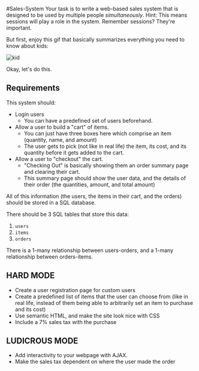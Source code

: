 #Sales-System
Your task is to write a web-based sales system that is designed to be used by multiple people *simultaneously*. Hint: This means sessions will play a role in the system. Remember sessions? They're important.

But first, enjoy this gif that basically summarizes everything you need to know about kids:

![kid](http://i.imgur.com/8xlbAb1.gif)

Okay, let's do this.

## Requirements
This system should:

- Login users
   - You can have a predefined set of users beforehand.
- Allow a user to build a "cart" of items.
   - You can just have three boxes here which comprise an item (quantity, name, and amount)
   - The user gets to pick (not like in real life) the item, its cost, and its quantity before it gets added to the cart.
- Allow a user to "checkout" the cart.
   - "Checking Out" is basically showing them an order summary page and clearing their cart.
   - This summary page should show the user data, and the details of their order (the quantities, amount, and total amount)

All of this information (the users, the items in their cart, and the orders) should be stored in a SQL database.

There should be 3 SQL tables that store this data:
1. `users`
2. `items`
3. `orders`

There is a 1-many relationship between users-orders, and a 1-many relationship between orders-items.

## HARD MODE
- Create a user registration page for custom users
- Create a predefined list of items that the user can choose from (like in real life, instead of them being able to arbitrarily set an item to purchase and its cost)
- Use semantic HTML, and make the site look nice with CSS
- Include a 7% sales tax with the purchase

## LUDICROUS MODE
- Add interactivity to your webpage with AJAX.
- Make the sales tax dependent on where the user made the order
